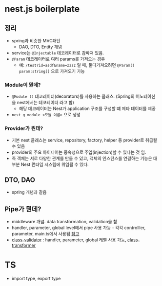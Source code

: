 # nest.js boilerplate

## 정리

-   spring과 비슷한 MVC패턴
    -   DAO, DTO, Entity 개념
-   service는 `@Injectable` 데코레이터로 감싸져 있음.
-   `@Param` 데코레이터로 여러 params를 가저오는 경우
    -   예: `/test?id=asdf&name=zzzz` 일 때, 둘다가져오려면 `@Param() param:string[]` 으로 가져오기 가능

### Module이 뭔데?

-   `@Module ()` 데코레이터(decorators)를 사용하는 클래스. (Spring의 어노테이션을 nest에서는 데코레이터 라고 함)
    -   해당 데코레이터는 Nest가 application 구조를 구성할 떄 메타 데이터를 제공
-   `nest g module <모듈 이름>` 으로 생성

### Provider가 뭔데?

-   기본 nest 클래스는 service, repository, factory, helper 등 provider로 취급될 수 있음
-   provider의 주요 아이디어는 종속성으로 주입(injection)할 수 있다는 것 임.
-   즉 객체는 서로 다양한 관계를 만들 수 있고, 객체의 인스턴스를 연결하는 기능은 대부분 Nest 런타임 시스템에 위임될 수 있다.

## DTO, DAO

-   spring 개념과 같음

## Pipe가 뭔데?

-   middleware 개념. data transformation, validation을 함
-   handler, parameter, global level에서 pipe 사용 가능 - 각각 controlller, parameter, main.ts에서 사용됨
    [참고](https://sumini.dev/guide/019-nestjs-directory-structure/)
-   [class-validator](https://github.com/typestack/class-validator) : handler, parameter, global 레벨 사용 가능, [class-transformer](https://github.com/typestack/class-transformer)

# TS

-   import type, export type
